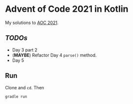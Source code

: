 # Advent of Code 2021 in Kotlin
My solutions to [AOC 2021](https://adventofcode.com/2021/).

## *TODOs*
- Day 3 part 2
- (**MAYBE**) Refactor Day 4 `parse()` method.
- Day 5

## Run
Clone and `cd`. Then
```powershell
gradle run
```